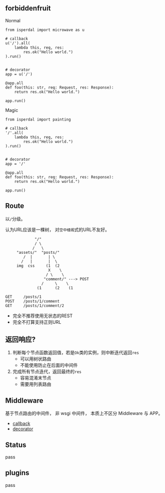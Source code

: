 forbiddenfruit
--------------

Normal

    from isperdal import microwave as u

    # callback
    u('/').all(
        lambda this, req, res:
            res.ok("Hello world.")
    ).run()


    # decorator
    app = u('/')

    @app.all
    def foo(this: str, req: Request, res: Response):
        return res.ok("Hello world.")

    app.run()


Magic

    from isperdal import painting

    # callback
    '/'.all(
        lambda this, req, res:
            res.ok("Hello world.")
    ).run()


    # decorator
    app = '/'

    @app.all
    def foo(this: str, req: Request, res: Response):
        return res.ok("Hello world.")

    app.run()


Route
-----

以`/`分级。

认为URL应该是一棵树，
对`空中楼阁`式的URL不友好。

                 "/"
                 / \
                /   \
         "assets/"  "posts/"
            /  |       | \
           /   |       |  \
         img  css     (1  (2
                       X    \
                      / \    \
                     "comment/" ---> POST
                    /     \    \
                  (1      (2    (1

    GET     /posts/1
    POST    /posts/1/comment
    GET     /posts/1/comment/2

* 完全不推荐使用无状态的REST
* 完全不打算支持正则URL

返回响应?
---------

1. 判断每个节点函数返回值，若是`Ok`类的实例，则中断迭代返回`res`
    - 可以用树状路由
    - 不能使用防止在后面的中间件
2. 完成所有节点迭代，返回最终的`res`
    - 容易混淆末节点
    - 需要用列表路由

Middleware
----------

基于节点路由的中间件，
非 wsgi 中间件，
本质上不区分 Middleware 与 APP。

* [callback](/examples/app.callback.py#L9)
* [decorator](/examples/app.decorator.py#L17)

Status
------

pass

plugins
-------

pass
